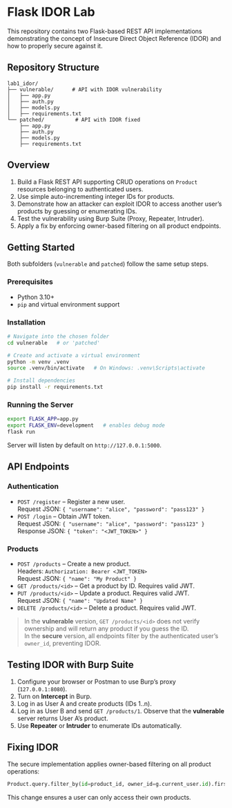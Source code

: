 # Flask IDOR Lab

This repository contains two Flask-based REST API implementations demonstrating the concept of Insecure Direct Object Reference (IDOR) and how to properly secure against it.

## Repository Structure
```
lab1_idor/
├── vulnerable/      # API with IDOR vulnerability
│   ├── app.py
│   ├── auth.py
│   ├── models.py
│   ├── requirements.txt
└── patched/          # API with IDOR fixed
    ├── app.py
    ├── auth.py
    ├── models.py
    ├── requirements.txt
```

## Overview
1. Build a Flask REST API supporting CRUD operations on `Product` resources belonging to authenticated users.
2. Use simple auto-incrementing integer IDs for products.
3. Demonstrate how an attacker can exploit IDOR to access another user’s products by guessing or enumerating IDs.
4. Test the vulnerability using Burp Suite (Proxy, Repeater, Intruder).
5. Apply a fix by enforcing owner-based filtering on all product endpoints.

## Getting Started

Both subfolders (`vulnerable` and `patched`) follow the same setup steps.

### Prerequisites
- Python 3.10+
- `pip` and virtual environment support

### Installation
```bash
# Navigate into the chosen folder
cd vulnerable   # or 'patched'

# Create and activate a virtual environment
python -m venv .venv
source .venv/bin/activate   # On Windows: .venv\Scripts\activate

# Install dependencies
pip install -r requirements.txt
```

### Running the Server
```bash
export FLASK_APP=app.py
export FLASK_ENV=development   # enables debug mode
flask run
```
Server will listen by default on `http://127.0.0.1:5000`.

## API Endpoints

### Authentication
- `POST /register` – Register a new user.  
  Request JSON: `{ "username": "alice", "password": "pass123" }`
- `POST /login` – Obtain JWT token.  
  Request JSON: `{ "username": "alice", "password": "pass123" }`  
  Response JSON: `{ "token": "<JWT_TOKEN>" }`

### Products
- `POST /products` – Create a new product.  
  Headers: `Authorization: Bearer <JWT_TOKEN>`  
  Request JSON: `{ "name": "My Product" }`
- `GET /products/<id>` – Get a product by ID. Requires valid JWT.
- `PUT /products/<id>` – Update a product. Requires valid JWT.  
  Request JSON: `{ "name": "Updated Name" }`
- `DELETE /products/<id>` – Delete a product. Requires valid JWT.

> In the **vulnerable** version, `GET /products/<id>` does not verify ownership and will return any product if you guess the ID.  
> In the **secure** version, all endpoints filter by the authenticated user’s `owner_id`, preventing IDOR.

## Testing IDOR with Burp Suite
1. Configure your browser or Postman to use Burp’s proxy (`127.0.0.1:8080`).  
2. Turn on **Intercept** in Burp.  
3. Log in as User A and create products (IDs 1..n).  
4. Log in as User B and send `GET /products/1`. Observe that the **vulnerable** server returns User A’s product.  
5. Use **Repeater** or **Intruder** to enumerate IDs automatically.

## Fixing IDOR
The secure implementation applies owner-based filtering on all product operations:
```python
Product.query.filter_by(id=product_id, owner_id=g.current_user.id).first_or_404()
```
This change ensures a user can only access their own products.
